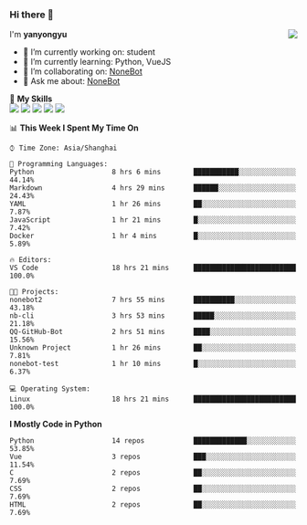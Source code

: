 ### Hi there 👋

<a href="#">
  <img align="right" src="https://github-readme-stats.vercel.app/api?username=yanyongyu&count_private=true&show_icons=true&bg_color=15,f2f7fd,E0EAFC" />
</a>

I'm **yanyongyu**

- 🔭 I’m currently working on: student
- 🌱 I’m currently learning: Python, VueJS
- 👯 I’m collaborating on: [NoneBot](https://github.com/nonebot)
- 💬 Ask me about: [NoneBot](https://github.com/nonebot)

🌟 **My Skills**  
![](https://img.shields.io/badge/-Python-3e74a2?style=flat-square&logo=Python&logoColor=fff)
![](https://img.shields.io/badge/-Vue-4fc08d?style=flat-square&logo=Vue.js&logoColor=fff)
![](https://img.shields.io/badge/-Node.js-339933?style=flat-square&logo=Node.js&logoColor=fff)
![](https://img.shields.io/badge/-Docker-2496ED?style=flat-square&logo=Docker&logoColor=fff)
![](https://img.shields.io/badge/-Linux-000000?style=flat-square&logo=Linux&logoColor=fff)

<!--START_SECTION:waka-->
📊 **This Week I Spent My Time On** 

```text
⌚︎ Time Zone: Asia/Shanghai

💬 Programming Languages: 
Python                   8 hrs 6 mins        ███████████░░░░░░░░░░░░░░   44.14% 
Markdown                 4 hrs 29 mins       ██████░░░░░░░░░░░░░░░░░░░   24.43% 
YAML                     1 hr 26 mins        ██░░░░░░░░░░░░░░░░░░░░░░░   7.87% 
JavaScript               1 hr 21 mins        █░░░░░░░░░░░░░░░░░░░░░░░░   7.42% 
Docker                   1 hr 4 mins         █░░░░░░░░░░░░░░░░░░░░░░░░   5.89%

🔥 Editors: 
VS Code                  18 hrs 21 mins      █████████████████████████   100.0%

🐱‍💻 Projects: 
nonebot2                 7 hrs 55 mins       ██████████░░░░░░░░░░░░░░░   43.18% 
nb-cli                   3 hrs 53 mins       █████░░░░░░░░░░░░░░░░░░░░   21.18% 
QQ-GitHub-Bot            2 hrs 51 mins       ████░░░░░░░░░░░░░░░░░░░░░   15.56% 
Unknown Project          1 hr 26 mins        ██░░░░░░░░░░░░░░░░░░░░░░░   7.81% 
nonebot-test             1 hr 10 mins        █░░░░░░░░░░░░░░░░░░░░░░░░   6.37%

💻 Operating System: 
Linux                    18 hrs 21 mins      █████████████████████████   100.0%

```

**I Mostly Code in Python** 

```text
Python                   14 repos            █████████████░░░░░░░░░░░░   53.85% 
Vue                      3 repos             ███░░░░░░░░░░░░░░░░░░░░░░   11.54% 
C                        2 repos             ██░░░░░░░░░░░░░░░░░░░░░░░   7.69% 
CSS                      2 repos             ██░░░░░░░░░░░░░░░░░░░░░░░   7.69% 
HTML                     2 repos             ██░░░░░░░░░░░░░░░░░░░░░░░   7.69%

```



<!--END_SECTION:waka-->
